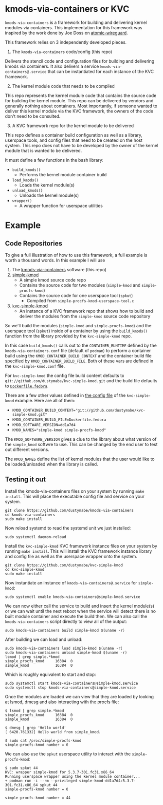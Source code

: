 # kmods-via-containers or KVC

`kmods-via-containers` is a framework for building and delivering
kernel modules via containers. This implementation for this framework
was inspired by the work done by Joe Doss on 
[atomic-wireguard](https://github.com/jdoss/atomic-wireguard.git).

This framework relies on 3 independently developed pieces.

1. The `kmods-via-containers` code/config (this repo)

Delivers the stencil code and configuration files for building and
delivering kmods via containers. It also delivers a service
`kmods-via-containers@.service` that can be instantiated for each
instance of the KVC framework.

2. The kernel module code that needs to be compiled

This repo represents the kernel module code that contains the source
code for building the kernel module. This repo can be delivered by
vendors and generally nothing about containers. Most importantly, if
someone wanted to deliver this kernel module via the KVC framework,
the owners of the code don't need to be consulted.

3. A KVC framework repo for the kernel module to be delivered

This repo defines a container build configuration as well as a
library, userspace tools, and config files that need to be created
on the host system. This repo does not have to be developed by the
owner of the kernel module that is wanted to be delivered.

It must define a few functions in the bash library:

- `build_kmods()`
    - Performs the kernel module container build
- `load_kmods()`
    - Loads the kernel module(s)
- `unload_kmods()`
    - Unloads the kernel module(s)
- `wrapper()`
    - A wrapper function for userspace utilities

# Example

## Code Repositories

To give a full illustration of how to use this framework, a full
example is worth a thousand words. In this example I will use

1. The [kmods-via-containers](https://github.com/dustymabe/kmods-via-containers) software (this repo)
2. [simple-kmod](https://github.com/dustymabe/simple-kmod)
    - A simple kmod source code repo
    - Contains the source code for two modules (`simple-kmod` and `simple-procfs-kmod`)
    - Contains the source code for one userspace tool (`spkut`)
        - Compiled from `simple-procfs-kmod-userspace-tool.c`
3. [kvc-simple-kmod](https://github.com/dustymabe/kvc-simple-kmod)
    - An instance of a KVC framework repo that shows how
      to build and deliver the modules from the `simple-kmod`
      source code repository

So we'll build the modules (`simple-kmod` and `simple-procfs-kmod`)
and the userspace tool (`spkut`) inside of a container by using the 
`build_kmods()` function from the library provided by the `kvc-simple-kmod`
repo.

In this case `build_kmods()` calls out to the `CONTAINER_RUNTIME`
defined by the `kmods-via-containers.conf` file (default of `podman`)
to perform a container build using the `KMOD_CONTAINER_BUILD_CONTEXT`
and the container build file specified by `KMOD_CONTAINER_BUILD_FILE`.
Both of these vars are defined in the `kvc-simple-kmod.conf` file. 

For `kvc-simple-kmod` the config file build content defaults to 
`git://github.com/dustymabe/kvc-simple-kmod.git` and the build file
defaults to [`Dockerfile.fedora`](https://github.com/dustymabe/kvc-simple-kmod/blob/master/Dockerfile.fedora).

There are a few other values defined in
[the config file](https://github.com/dustymabe/kvc-simple-kmod/blob/master/simple-kmod.conf)
of the `kvc-simple-kmod` example. Here are all of them:

- `KMOD_CONTAINER_BUILD_CONTEXT="git://github.com/dustymabe/kvc-simple-kmod.git"`
- `KMOD_CONTAINER_BUILD_FILE=Dockerfile.fedora`
- `KMOD_SOFTWARE_VERSION=dd1a7d4`
- `KMOD_NAMES="simple-kmod simple-procfs-kmod"`

The `KMOD_SOFTWARE_VERSION` gives a clue to the library about what version of the
`simple_kmod` softwre to use. This can be changed by the end user to test out 
different versions.

The `KMOD_NAMES` define the list of kernel modules that the user would
like to be loaded/unloaded when the library is called.


## Testing it out

Install the kmods-via-containers files on your system by running `make install`.
This will place the executable config file and service on your system.

```
git clone https://github.com/dustymabe/kmods-via-containers
cd kmods-via-containers
sudo make install
```

Now reload systemd to read the systemd unit we just installed:

```
sudo systemctl daemon-reload
```

Install the `kvc-simple-kmod` KVC framework instance files on your
system by running `make install`. This will install the KVC framework
instance library and config file as well as the userspace wrapper
onto the system.

```
git clone https://github.com/dustymabe/kvc-simple-kmod
cd kvc-simple-kmod
sudo make install
```

Now instantiate an instance of `kmods-via-containers@.service` for
`simple-kmod`:

```
sudo systemctl enable kmods-via-containers@simple-kmod.service
```

We can now either call the service to build and insert the kernel 
module(s) or we can wait until the next reboot when the service
will detect there is no built module container and execute the build
then. We can also call the `kmods-via-containers` script directly
to view all of the output:

```
sudo kmods-via-containers build simple-kmod $(uname -r)
```

After building we can load and unload:

```
sudo kmods-via-containers load simple-kmod $(uname -r)
sudo kmods-via-containers unload simple-kmod $(uname -r)
lsmod | grep simple.*kmod
simple_procfs_kmod     16384  0
simple_kmod            16384  0
```

Which is roughly equivalent to start and stop:

```
sudo systemctl start kmods-via-containers@simple-kmod.service
sudo systemctl stop kmods-via-containers@simple-kmod.service
```

Once the modules are loaded we can view that they are loaded by
looking at lsmod, dmesg and also interacting with the procfs file:

```
$ lsmod | grep simple.*kmod
simple_procfs_kmod     16384  0
simple_kmod            16384  0

$ dmesg | grep 'Hello world'
[ 6420.761332] Hello world from simple_kmod.

$ sudo cat /proc/simple-procfs-kmod 
simple-procfs-kmod number = 0
```

We can also use the `spkut` userspace utility to interact
with the `simple-procfs-kmod`:

```
$ sudo spkut 44
KVC: wrapper simple-kmod for 5.3.7-301.fc31.x86_64
Running userspace wrapper using the kernel module container...
+ podman run -i --rm --privileged simple-kmod-dd1a7d4:5.3.7-301.fc31.x86_64 spkut 44
simple-procfs-kmod number = 0

simple-procfs-kmod number = 44
```
